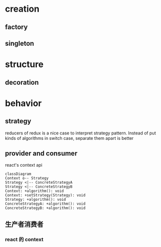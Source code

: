 # creation
## factory
## singleton

# structure
## decoration

# behavior
## strategy
reducers of redux is a nice case to interpret
strategy pattern. Instead of put kinds of algorithms in switch case, separate them apart is better
## provider and consumer
react's context api

``` mermaid
classDiagram
Context o-- Strategy
Strategy <|-- ConcreteStrategyA
Strategy <|-- ConcreteStrategyB
Context: +algorithm(): void
Context: +setStrategy(Strategy): void
Strategy: +algorithm(): void
ConcreteStrategyA: +algorithm(): void
ConcreteStrategyB: +algorithm(): void
```

## 生产者消费者 
### react 的 context